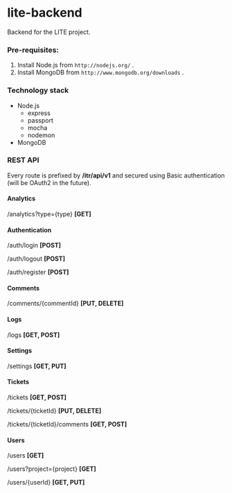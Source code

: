 lite-backend
============

Backend for the LITE project. 

### Pre-requisites:

1. Install Node.js from `http://nodejs.org/` .
2. Install MongoDB from `http://www.mongodb.org/downloads` .

### Technology stack

* Node.js
  * express
  * passport
  * mocha
  * nodemon
* MongoDB

### REST API

Every route is prefixed by **/itr/api/v1** and secured using Basic authentication (will be OAuth2 in the future).

#### Analytics

/analytics?type={type} **[GET]**

#### Authentication

/auth/login **[POST]**

/auth/logout **[POST]**

/auth/register **[POST]**

#### Comments

/comments/{commentId} **[PUT, DELETE]**

#### Logs

/logs **[GET, POST]**

#### Settings

/settings **[GET, PUT]**

#### Tickets

/tickets **[GET, POST]**

/tickets/{ticketId} **[PUT, DELETE]**

/tickets/{ticketId}/comments **[GET, POST]**

#### Users

/users **[GET]**

/users?project={project} **[GET]**

/users/{userId} **[GET, PUT]**